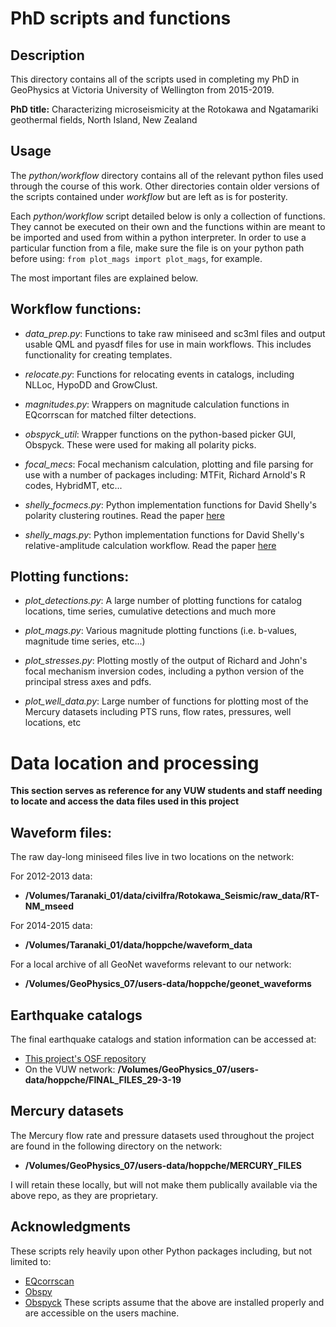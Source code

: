 # PhD scripts and functions
## Description
This directory contains all of the scripts used in completing my PhD in
GeoPhysics at Victoria University of Wellington from 2015-2019.

**PhD title:** Characterizing microseismicity at the Rotokawa and Ngatamariki
geothermal fields, North Island, New Zealand

## Usage
The *python/workflow* directory contains all of the relevant python files used
through the course of this work. Other directories contain older versions of
the scripts contained under *workflow* but are left as is for posterity.

Each *python/workflow* script detailed below is only a collection of functions.
They cannot be executed on their own and the functions within are meant to be
imported and used from within a python interpreter. In order to
use a particular function from a file, make sure the file is on your python
path before using: `from plot_mags import plot_mags`, for example.

The most important files are explained below.

## Workflow functions:

* *data_prep.py*: Functions to take raw miniseed and sc3ml files and output
usable QML and pyasdf files for use in main workflows. This includes
functionality for creating templates.

* *relocate.py*: Functions for relocating events in catalogs, including NLLoc,
HypoDD and GrowClust.

* *magnitudes.py*: Wrappers on magnitude calculation functions in EQcorrscan for
matched filter detections.

* *obspyck_util*: Wrapper functions on the python-based picker GUI, Obspyck.
These were used for making all polarity picks.

* *focal_mecs*: Focal mechanism calculation, plotting and file parsing for use
with a number of packages including: MTFit, Richard Arnold's R codes, HybridMT,
etc...

* *shelly_focmecs.py*: Python implementation functions for David Shelly's
polarity clustering routines.
Read the paper [here](https://agupubs.onlinelibrary.wiley.com/doi/full/10.1002/2016JB013437)

* *shelly_mags.py*: Python implementation functions for David Shelly's
relative-amplitude calculation workflow.
Read the paper [here](https://agupubs.onlinelibrary.wiley.com/doi/full/10.1002/2015JB012719)

## Plotting functions:
* *plot_detections.py*: A large number of plotting functions for catalog
locations, time series, cumulative detections and much more

* *plot_mags.py*: Various magnitude plotting functions (i.e. b-values,
magnitude time series, etc...)

* *plot_stresses.py*: Plotting mostly of the output of Richard and John's
focal mechanism inversion codes, including a python version of the principal
stress axes and pdfs.

* *plot_well_data.py*: Large number of functions for plotting most of the
Mercury datasets including PTS runs, flow rates, pressures, well locations, etc


# Data location and processing
**This section serves as reference for any VUW students and staff needing to
locate and access the data files used in this project**

## Waveform files:
The raw day-long miniseed files live in two locations on the network:

For 2012-2013 data:
* **/Volumes/Taranaki_01/data/civilfra/Rotokawa_Seismic/raw_data/RT-NM_mseed**

For 2014-2015 data:
* **/Volumes/Taranaki_01/data/hoppche/waveform_data**

For a local archive of all GeoNet waveforms relevant to our network:
* **/Volumes/GeoPhysics_07/users-data/hoppche/geonet_waveforms**

## Earthquake catalogs
The final earthquake catalogs and station information can be accessed at:
* [This project's OSF repository](10.17605/OSF.IO/C2M6U)
* On the VUW network: **/Volumes/GeoPhysics_07/users-data/hoppche/FINAL_FILES_29-3-19**

## Mercury datasets
The Mercury flow rate and pressure datasets used throughout the project are
found in the following directory on the network:
* **/Volumes/GeoPhysics_07/users-data/hoppche/MERCURY_FILES**

I will retain these locally, but will not make them publically available via
the above repo, as they are proprietary.

## Acknowledgments
These scripts rely heavily upon other Python packages including, but not
limited to:
* [EQcorrscan](https://eqcorrscan.github.io/)
* [Obspy](https://docs.obspy.org/)
* [Obspyck](https://github.com/megies/obspyck)
These scripts assume that the above are installed properly and are accessible
on the users machine.